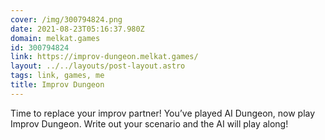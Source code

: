 ```yaml
---
cover: /img/300794824.png
date: 2021-08-23T05:16:37.980Z
domain: melkat.games
id: 300794824
link: https://improv-dungeon.melkat.games/
layout: ../../layouts/post-layout.astro
tags: link, games, me
title: Improv Dungeon
---
```


Time to replace your improv partner! You’ve played AI Dungeon, now play Improv Dungeon. Write out your scenario and the AI will play along!
